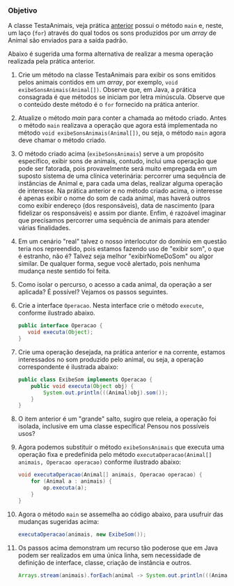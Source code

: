 ### Objetivo

A classe TestaAnimais, veja prática [anterior](./02.md) possui o método `main` e, neste, 
um laço (`for`) através do qual todos os sons 
produzidos por um _array_ de Animal são enviados para a saída padrão. 

Abaixo é sugerida uma forma alternativa de realizar a mesma operação realizada pela prática anterior. 

1. Crie um método na classe TestaAnimais para exibir os sons emitidos pelos animais contidos em um
_array_, por exemplo, 
`void exibeSonsAnimais(Animal[])`. Observe que, em Java, a prática consagrada é que métodos se iniciam por 
letra minúscula. Observe que o conteúdo deste método é o `for` fornecido na prática anterior.

1. Atualize o método _main_ para conter a chamada ao método criado. Antes o método `main` realizava
a operação que agora está implementada no método `void exibeSonsAnimais(Animal[])`, ou seja, o método
`main` agora deve chamar o método criado.

1. O método criado acima (`exibeSonsAnimais`) serve a um propósito específico, exibir sons de animais, contudo, inclui uma operação 
que pode ser fatorada, pois provavelmente será muito empregada em um suposto sistema de uma clínica veterinária: 
percorrer uma sequência de instâncias de Animal e, para cada uma delas, realizar alguma operação de interesse.
Na prática anterior e no método criado acima, o interesse é apenas exibir o nome do som de cada animal, mas haverá 
outros como exibir endereço (dos responsáveis), data de nascimento (para fidelizar os responsáveis) e assim por diante. 
Enfim, é razoável imaginar que precisamos percorrer uma sequência de animais para atender várias finalidades.

1. Em um cenário "real" talvez o nosso interlocutor do domínio em questão teria nos repreendido, pois estamos
fazendo uso de "exibir som", o que é estranho, não é? Talvez seja melhor "exibirNomeDoSom" ou algor similar.
De qualquer forma, segue você alertado, pois nenhuma mudança neste sentido foi feita.

1. Como isolar o percurso, o acesso a cada animal, da operação a ser aplicada? É possível? Vejamos os passos seguintes.

1. Crie a interface `Operacao`. Nesta interface crie o método 
`execute`, conforme ilustrado abaixo. 
    ```java
    public interface Operacao {
       void executa(Object);
    }
    ```
    
1. Crie uma operação desejada, na prática anterior e na corrente, estamos interessados no som
produzido pelo animal, ou seja, a operação correspondente é ilustrada abaixo:
    ```java
    public class ExibeSom implements Operacao {
        public void executa(Object obj) {
            System.out.println(((Animal)obj).som());
        }
    }
    ```

1. O item anterior é um "grande" salto, sugiro que releia, a operação foi
isolada, inclusive em uma classe específica! Pensou nos possíveis usos?

1. Agora podemos substituir o método `exibeSonsAnimais` que executa uma operação fixa e predefinida
pelo método `executaOperacao(Animal[] animais, Operacao operacao)` conforme ilustrado abaixo:
    ```java
    void executaOperacao(Animal[] animais, Operacao operacao) {
        for (Animal a : animais) {
            op.executa(a);
        }
    }
    ```

1. Agora o método `main` se assemelha ao código abaixo, para usufruir das mudanças sugeridas acima:
    ```java
    executaOperacao(animais, new ExibeSom());
    ```
    
1. Os passos acima demonstram um recurso tão poderose que em Java podem ser realizados em uma única linha, sem necessidade
de definição de interface, classe, criação de instância e outros. 
    ```java
    Arrays.stream(animais).forEach(animal -> System.out.println(((Animal)animal).som()));
    ```
    ```
